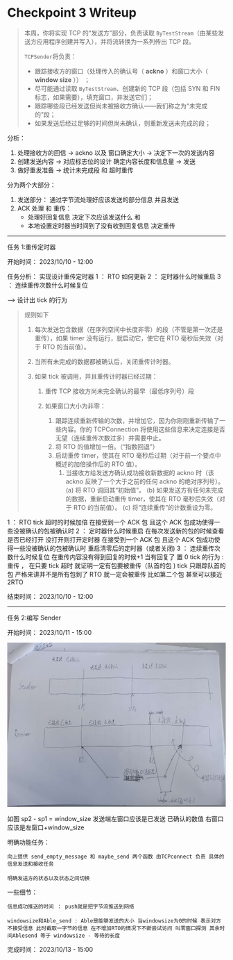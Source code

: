 # Checkpoint 3 Writeup

> 本周，你将实现 TCP 的“发送方”部分，负责读取 `ByTestStream`（由某些发送方应用程序创建并写入），并将流转换为一系列传出 TCP 段。
>
> `TCPSender`将负责：
>
> - 跟踪接收方的窗口（处理传入的确认号（ **ackno** ）和窗口大小（ **window size** ）） ；
> - 尽可能通过读取 `ByTestStream`、创建新的 TCP 段（包括 SYN 和 FIN 标志，如果需要），填充窗口，并发送它们；
> - 跟踪哪些段已经发送但尚未被接收方确认——我们称之为“未完成的”段；
> - 如果发送后经过足够的时间但尚未确认，则重新发送未完成的段；

分析：

1. 处理接收方的回信 -> ackno 以及 窗口确定大小 -> 决定下一次的发送内容
2. 创建发送内容 -> 对应标志位的设计 确定内容长度和信息量 -> 发送
3. 做好重发准备 -> 统计未完成段 和 超时重传

分为两个大部分：

1. 发送部分： 通过字节流处理好应该发送的部分信息 并且发送
2. ACK 处理 和 重传：
   - 处理好回复信息 决定下次应该发送什么 和
   - 本地设置定时器当时间到了没有收到回复信息 决定重传

---

任务 1:重传定时器

开始时间： 2023/10/10 - 12:00

任务分析：
实现设计重传定时器
1 ： RTO 如何更新
2 ： 定时器什么时候重启
3 ： 连续重传次数什么时候复位

--> 设计出 tick 的行为

> 规则如下
>
> 1. 每次发送包含数据（在序列空间中长度非零）的段（不管是第一次还是重传），如果 timer 没有运行，就启动它，使它在 RTO 毫秒后失效（对于 RTO 的当前值）。
> 2. 当所有未完成的数据都被确认后，关闭重传计时器。
> 3. 如果 tick 被调用，并且重传计时器已经过期：
>
>    1. 重传 TCP 接收方尚未完全确认的最早（最低序列号）段
>    2. 如果窗口大小为非零：
>
>       1. 跟踪连续重新传输的次数，并增加它，因为你刚刚重新传输了一些内容。你的 TCPConnection 将使用这些信息来决定连接是否无望（连续重传次数过多）并需要中止。
>       2. 将 RTO 的值增加一倍。（“指数回退”）
>       3. 启动重传 timer，使其在 RTO 毫秒后过期（对于前一个要点中概述的加倍操作后的 RTO 值）。
>          1. 当接收方给发送方确认成功接收新数据的 ackno 时（该 ackno 反映了一个大于之前的任何 ackno 的绝对序列号）。
>             (a) 将 RTO 调回其“初始值”。
>             (b) 如果发送方有任何未完成的数据，重新启动重传 timer，使其在 RTO 毫秒后失效（对于 RTO 的当前值）。
>             (c) 将“连续重传”的计数重设为零。

1 ： RTO tick 超时的时候加倍 在接受到一个 ACK 包 且这个 ACK 包成功使得一些没被确认的包被确认时
2 ： 定时器什么时候重启 在每次发送新的包的时候查看是否已经打开 没打开则打开定时器 在接受到一个 ACK 包 且这个 ACK 包成功使得一些没被确认的包被确认时 重启清零后的定时器（或者关闭)
3 ： 连续重传次数什么时候复位 在重传内容没有得到回复的时候+1 当有回复了 置 0
tick 的行为 : 重传 ， 在只要 tick 超时 就证明一定有包要被重传（队首的包 ) tick 只跟踪队首的包 严格来讲并不是所有包到了 RTO 就一定会被重传 比如第二个包 甚至可以接近 2RTO

结束时间： 2023/10/10 - 12:00

---

任务 2:编写 Sender

开始时间： 2023/10/11 - 15:00

![3-1](./png/jpg3-1.jpg)

如图 sp2 - sp1 = window_size
发送端左窗口应该是已发送 已确认的数值 右窗口应该是左窗口+window_size

明确功能任务：

    向上提供 send_empty_message 和 maybe_send 两个函数 由TCPconnect 负责 具体的信息发送和接收任务

    明确发送方的状态以及状态之间切换

一些细节：

    信息成功推送的时间 ： push就是把字节流推送到网络

    windowsize和Able_send : Able是能够发送的大小 当windowsize为0的时候 表示对方不接受信息 此时截取一字节的信息 在不增加RTO的情况下不断尝试访问 叫零窗口探测 其余时间Ablesend 等于 windowsize - 等待的长度

完成时间： 2023/10/13 - 15:00
